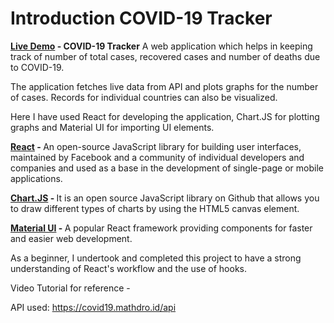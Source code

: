 # Introduction COVID-19 Tracker

<a href=""><B>Live Demo</a> - COVID-19 Tracker</B> 
A web application which helps in keeping track of number of total cases, recovered cases and number of deaths due to COVID-19. 

The application fetches live data from API and plots graphs for the number of cases. Records for individual countries can also be visualized.

Here I have used React for developing the application, Chart.JS for plotting graphs and Material UI for importing UI elements.

<a href="https://reactjs.org/"><B>React</a> - </B> An open-source JavaScript library for building user interfaces, maintained by Facebook and a community of individual developers and companies and used as a base in the development of single-page or mobile applications.

<a href="https://www.chartjs.org/"><B>Chart.JS</a> - </B> It is an open source JavaScript library on Github that allows you to draw different types of charts by using the HTML5 canvas element. 

<a href="https://material-ui.com/"><B>Material UI</a> - </B> A popular React framework providing components for faster and easier web development. 

As a beginner, I undertook and completed this project to have a strong understanding of React's workflow and the use of hooks.

Video Tutorial for reference - 

API used: https://covid19.mathdro.id/api
